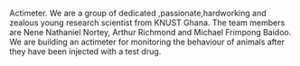 Actimeter.
We are a group of dedicated ,passionate,hardworking and zealous young research scientist from KNUST Ghana. The team members are Nene Nathaniel Nortey, Arthur Richmond and Michael Frimpong Baidoo. We are building an actimeter for monitoring the behaviour of animals after they have been injected with a test drug. 


